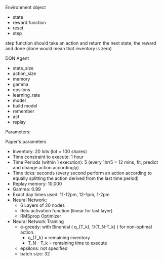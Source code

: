 Environment object

- state
- reward function
- reset
- step

step function should take an action and return the next state, the reward and done (done would mean that inventory is zero)

DQN Agent
- state_size
- action_size
- memory
- gamma
- epsilons
- learning_rate
- model 
- build model
- remember
- act
- replay


Parameters:
  
Paper's parameters
- Inventory: 20 lots (lot = 100 shares)
- Time constraint to execute: 1 hour
- Time Periods (within 1 execution): 5 (every 1hr/5 = 12 mins, fit, predict and change action accordingly)
- Time ticks: seconds (every second perform an action according to equally splitting the action derived from the last time period)
- Replay memory: 10,000
- Gamma: 0.99
- Exact day times used: 11-12pm, 12-1pm, 1-2pm
- Neural Network: 
    - 6 Layers of 20 nodes
    - Relu activation function (linear for last layer)
    - RMSprop Optimizer
- Neural Network Training
    - e-greedy: with Binomial ( q_(T_k), 1/(T_N-T_k) ) for non-optimal action.
        - q_(T_k) = remaining inventory
        - T_N - T_k = remaining time to execute
    - epsilons: not specified
    - batch size: 32